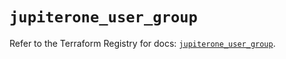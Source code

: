 # `jupiterone_user_group`

Refer to the Terraform Registry for docs: [`jupiterone_user_group`](https://registry.terraform.io/providers/jupiterone/jupiterone/1.16.3/docs/resources/user_group).
